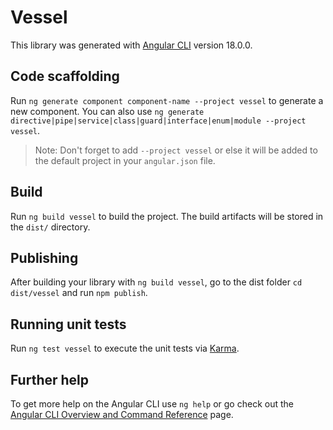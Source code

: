 # Vessel

This library was generated with [Angular CLI](https://github.com/angular/angular-cli) version 18.0.0.

## Code scaffolding

Run `ng generate component component-name --project vessel` to generate a new component. You can also use `ng generate directive|pipe|service|class|guard|interface|enum|module --project vessel`.
> Note: Don't forget to add `--project vessel` or else it will be added to the default project in your `angular.json` file. 

## Build

Run `ng build vessel` to build the project. The build artifacts will be stored in the `dist/` directory.

## Publishing

After building your library with `ng build vessel`, go to the dist folder `cd dist/vessel` and run `npm publish`.

## Running unit tests

Run `ng test vessel` to execute the unit tests via [Karma](https://karma-runner.github.io).

## Further help

To get more help on the Angular CLI use `ng help` or go check out the [Angular CLI Overview and Command Reference](https://angular.dev/tools/cli) page.
